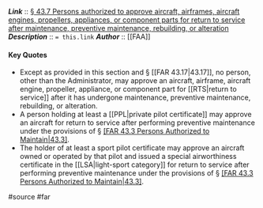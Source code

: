 ***Link***      :: [§ 43.7 Persons authorized to approve aircraft, airframes, aircraft engines, propellers, appliances, or component parts for return to service after maintenance, preventive maintenance, rebuilding, or alteration](https://www.ecfr.gov/current/title-14/section-43.7)
***Description***      :: `= this.link`
***Author*** :: [[FAA]]

#### Key Quotes
* Except as provided in this section and § [[FAR 43.17|43.17]], no person, other than the Administrator, may approve an aircraft, airframe, aircraft engine, propeller, appliance, or component part for [[RTS|return to service]] after it has undergone maintenance, preventive maintenance, rebuilding, or alteration.
* A person holding at least a [[PPL|private pilot certificate]] may approve an aircraft for return to service after performing preventive maintenance under the provisions of § [[FAR 43.3 Persons Authorized to Maintain|43.3]](g).
* The holder of at least a sport pilot certificate may approve an aircraft owned or operated by that pilot and issued a special airworthiness certificate in the [[LSA|light-sport category]] for return to service after performing preventive maintenance under the provisions of § [[FAR 43.3 Persons Authorized to Maintain|43.3]](g).

#source #far